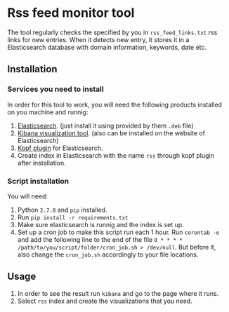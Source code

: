 # Rss feed monitor tool

The tool regularly checks the specified by you in `rss_feed_links.txt` rss links for new entries.
When it detects new entry, it stores it in a Elasticsearch database with domain information, keywords,
date etc.

## Installation

### Services you need to install

In order for this tool to work, you will need the following products installed on you machine and runnig:
1. [Elasticsearch](https://www.elastic.co/downloads/elasticsearch). (just install it using provided by them `.deb` file)
2. [Kibana visualization tool](https://www.elastic.co/downloads/kibana). (also can be installed on the website of Elasticsearch)
3. [Kopf plugin](https://github.com/lmenezes/elasticsearch-kopf) for Elasticsearch.
4. Create index in Elasticsearch with the name `rss` through kopf plugin after installation.

### Script installation

You will need:

1. Python `2.7.8` and `pip` installed.
2. Run `pip install -r requirements.txt`
3. Make sure elasticsearch is runnig and the index is set up.
4. Set up a cron job to make this script run each 1 hour. Run `corontab -e` and add the following line to
the end of the file `0 * * * * /path/to/you/script/folder/cron_job.sh > /dev/null`.
But before it, also change the `cron_job.sh` accordingly to your file locations.

## Usage

1. In order to see the result run `kibana` and go to the page where it runs.
2. Select `rss` index and create the visualizations that you need.
